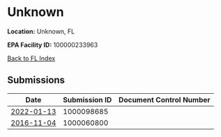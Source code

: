 # Unknown

**Location:** Unknown, FL

**EPA Facility ID:** 100000233963

[Back to FL Index](../../index.md)

## Submissions

| Date | Submission ID | Document Control Number |
|------|--------------|-------------------------|
| [2022-01-13](submissions/1000098685.md) | 1000098685 |  |
| [2016-11-04](submissions/1000060800.md) | 1000060800 |  |
